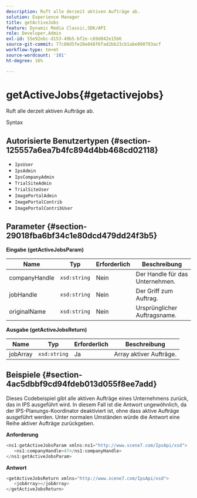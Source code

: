 ```yaml
---
description: Ruft alle derzeit aktiven Aufträge ab.
solution: Experience Manager
title: getActiveJobs
feature: Dynamic Media Classic,SDK/API
role: Developer,Admin
exl-id: 55e92ebc-d153-49b5-bf2e-c69d042e15b6
source-git-commit: 77c88d5fe20e048f6fad2bb23cb1abe090793acf
workflow-type: tm+mt
source-wordcount: '101'
ht-degree: 16%

---
```


# getActiveJobs{#getactivejobs}

Ruft alle derzeit aktiven Aufträge ab.

Syntax

## Autorisierte Benutzertypen {#section-125557a6ea7b4fc894d4bb468cd02118}

* `IpsUser`
* `IpsAdmin`
* `IpsCompanyAdmin`
* `TrialSiteAdmin`
* `TrialSiteUser`
* `ImagePortalAdmin`
* `ImagePortalContrib`
* `ImagePortalContribUser`

## Parameter {#section-29018fba6bf34c1e80dcd479dd24f3b5}

**Eingabe (getActiveJobsParam)**

| Name | Typ | Erforderlich | Beschreibung |
|---|---|---|---|
| companyHandle | `xsd:string` | Nein | Der Handle für das Unternehmen. |
| jobHandle | `xsd:string` | Nein | Der Griff zum Auftrag. |
| originalName | `xsd:string` | Nein | Ursprünglicher Auftragsname. |

**Ausgabe (getActiveJobsReturn)**

| Name | Typ | Erforderlich | Beschreibung |
|---|---|---|---|
| jobArray | `xsd:string` | Ja | Array aktiver Aufträge. |

## Beispiele {#section-4ac5dbbf9cd94fdeb013d055f8ee7add}

Dieses Codebeispiel gibt alle aktiven Aufträge eines Unternehmens zurück, das in IPS ausgeführt wird. In diesem Fall ist die Antwort ungewöhnlich, da der IPS-Planungs-Koordinator deaktiviert ist, ohne dass aktive Aufträge ausgeführt werden. Unter normalen Umständen würde die Antwort eine Reihe aktiver Aufträge zurückgeben.

**Anforderung**

```java
<ns1:getActiveJobsParam xmlns:ns1="http://www.scene7.com/IpsApi/xsd">
   <ns1:companyHandle>47</ns1:companyHandle>
</ns1:getActiveJobsParam>
```

**Antwort**

```java
<getActiveJobsReturn xmlns="http://www.scene7.com/IpsApi/xsd">
   <jobArray></jobArray>
</getActiveJobsReturn>
```
